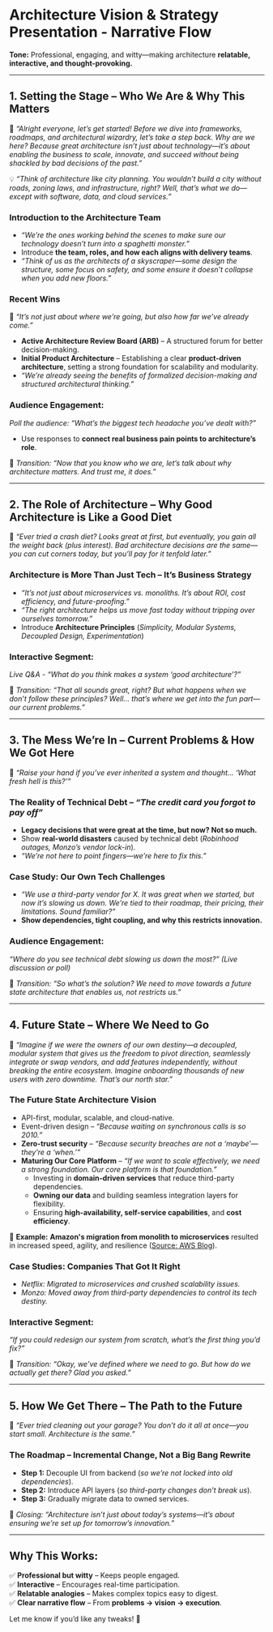 # **Architecture Vision & Strategy Presentation - Narrative Flow**
**Tone:** Professional, engaging, and witty—making architecture **relatable, interactive, and thought-provoking.**  

---

## **1. Setting the Stage – Who We Are & Why This Matters**  

🎤 *“Alright everyone, let’s get started! Before we dive into frameworks, roadmaps, and architectural wizardry, let’s take a step back. Why are we here? Because great architecture isn’t just about technology—it’s about enabling the business to scale, innovate, and succeed without being shackled by bad decisions of the past.”*  

💡 *“Think of architecture like city planning. You wouldn’t build a city without roads, zoning laws, and infrastructure, right? Well, that’s what we do—except with software, data, and cloud services.”*  

### **Introduction to the Architecture Team**  
- *“We’re the ones working behind the scenes to make sure our technology doesn’t turn into a spaghetti monster.”*  
- Introduce **the team, roles, and how each aligns with delivery teams**.  
- *“Think of us as the architects of a skyscraper—some design the structure, some focus on safety, and some ensure it doesn’t collapse when you add new floors.”*  

### **Recent Wins**  
🎉 *“It’s not just about where we’re going, but also how far we’ve already come.”*  
- **Active Architecture Review Board (ARB)** – A structured forum for better decision-making.  
- **Initial Product Architecture** – Establishing a clear **product-driven architecture**, setting a strong foundation for scalability and modularity.  
- *“We’re already seeing the benefits of formalized decision-making and structured architectural thinking.”*  

### **Audience Engagement:**  
*Poll the audience: “What’s the biggest tech headache you’ve dealt with?”*  
- Use responses to **connect real business pain points to architecture’s role**.  

🚀 *Transition:* *“Now that you know who we are, let’s talk about why architecture matters. And trust me, it does.”*  

---

## **2. The Role of Architecture – Why Good Architecture is Like a Good Diet**  

🎤 *“Ever tried a crash diet? Looks great at first, but eventually, you gain all the weight back (plus interest). Bad architecture decisions are the same—you can cut corners today, but you’ll pay for it tenfold later.”*  

### **Architecture is More Than Just Tech – It’s Business Strategy**  
- *“It’s not just about microservices vs. monoliths. It’s about ROI, cost efficiency, and future-proofing.”*  
- *“The right architecture helps us move fast today without tripping over ourselves tomorrow.”*  
- Introduce **Architecture Principles** (*Simplicity, Modular Systems, Decoupled Design, Experimentation*)  

### **Interactive Segment:**  
*Live Q&A - “What do you think makes a system ‘good architecture’?”*  

🚀 *Transition:* *“That all sounds great, right? But what happens when we don’t follow these principles? Well... that’s where we get into the fun part—our current problems.”*  

---

## **3. The Mess We’re In – Current Problems & How We Got Here**  

🎤 *“Raise your hand if you’ve ever inherited a system and thought… ‘What fresh hell is this?’”*  

### **The Reality of Technical Debt** – *“The credit card you forgot to pay off”*  
- **Legacy decisions that were great at the time, but now? Not so much.**  
- Show **real-world disasters** caused by technical debt (*Robinhood outages, Monzo’s vendor lock-in*).  
- *“We’re not here to point fingers—we’re here to fix this.”*  

### **Case Study: Our Own Tech Challenges**  
- *“We use a third-party vendor for X. It was great when we started, but now it’s slowing us down. We’re tied to their roadmap, their pricing, their limitations. Sound familiar?”*  
- **Show dependencies, tight coupling, and why this restricts innovation.**  

### **Audience Engagement:**  
*“Where do you see technical debt slowing us down the most?” (Live discussion or poll)*  

🚀 *Transition:* *“So what’s the solution? We need to move towards a future state architecture that enables us, not restricts us.”*  

---

## **4. Future State – Where We Need to Go**  

🎤 *“Imagine if we were the owners of our own destiny—a decoupled, modular system that gives us the freedom to pivot direction, seamlessly integrate or swap vendors, and add features independently, without breaking the entire ecosystem. Imagine onboarding thousands of new users with zero downtime. That’s our north star.”*  

### **The Future State Architecture Vision**  
- API-first, modular, scalable, and cloud-native.  
- Event-driven design – *“Because waiting on synchronous calls is so 2010.”*  
- **Zero-trust security** – *“Because security breaches are not a ‘maybe’—they’re a ‘when.’”*  
- **Maturing Our Core Platform** – *“If we want to scale effectively, we need a strong foundation. Our core platform is that foundation.”*  
  - Investing in **domain-driven services** that reduce third-party dependencies.  
  - **Owning our data** and building seamless integration layers for flexibility.  
  - Ensuring **high-availability, self-service capabilities**, and **cost efficiency**.  

📌 **Example:** **Amazon's migration from monolith to microservices** resulted in increased speed, agility, and resilience ([Source: AWS Blog](https://aws.amazon.com/blogs/)).  

### **Case Studies: Companies That Got It Right**  
- *Netflix: Migrated to microservices and crushed scalability issues.*  
- *Monzo: Moved away from third-party dependencies to control its tech destiny.*  

### **Interactive Segment:**  
*“If you could redesign our system from scratch, what’s the first thing you’d fix?”*  

🚀 *Transition:* *“Okay, we’ve defined where we need to go. But how do we actually get there? Glad you asked.”*  

---

## **5. How We Get There – The Path to the Future**  

🎤 *“Ever tried cleaning out your garage? You don’t do it all at once—you start small. Architecture is the same.”*  

### **The Roadmap – Incremental Change, Not a Big Bang Rewrite**  
- **Step 1:** Decouple UI from backend (*so we’re not locked into old dependencies*).  
- **Step 2:** Introduce API layers (*so third-party changes don’t break us*).  
- **Step 3:** Gradually migrate data to owned services.  

🚀 *Closing:* *“Architecture isn’t just about today’s systems—it’s about ensuring we’re set up for tomorrow’s innovation.”*  

---

## **Why This Works:**  
✅ **Professional but witty** – Keeps people engaged.  
✅ **Interactive** – Encourages real-time participation.  
✅ **Relatable analogies** – Makes complex topics easy to digest.  
✅ **Clear narrative flow** – From **problems → vision → execution**.  

Let me know if you’d like any tweaks! 🚀

